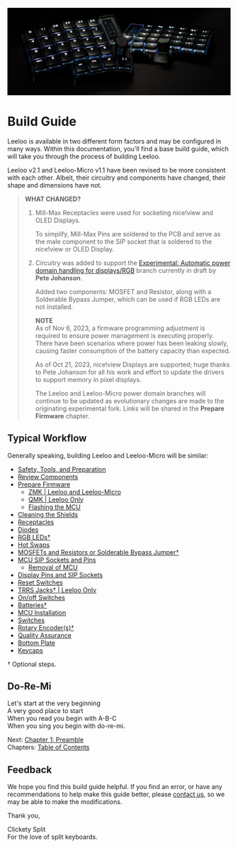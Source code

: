 ![Leeloo](leeloo/images/gallery/Leeloo-v2-ZMK.jpg)

# Build Guide
Leeloo is available in two different form factors and may be configured in many ways.  Within this documentation, you'll find a base build guide, which will take you through the process of building Leeloo.

Leeloo v2.1 and Leeloo-Micro v1.1 have been revised to be more consistent with each other.  Albeit, their circuitry and components have changed, their shape and dimensions have not.

> **WHAT CHANGED?**
> 1. Mill-Max Receptacles were used for socketing nice!view and OLED Displays.
>
>    To simplify, Mill-Max Pins are soldered to the PCB and serve as the male component to the SIP socket that is soldered to the nice!view or OLED Display.
>
> 2. Circuitry was added to support the [Experimental: Automatic power domain handling for displays/RGB](https://github.com/zmkfirmware/zmk/pull/1775) branch currently in draft by **Pete Johanson**.
>
>       Added two components: MOSFET and Resistor, along with a Solderable Bypass Jumper, which can be used if RGB LEDs are not installed.
>
>       **NOTE** \
>       As of Nov 6, 2023, a firmware programming adjustment is required to ensure power management is executing properly.  There have been scenarios where power has been leaking slowly, causing faster consumption of the battery capacity than expected.
>
>       As of Oct 21, 2023, nice!view Displays are supported; huge thanks to Pete Johanson for all his work and effort to update the drivers to support memory in pixel displays.
>
>       The Leeloo and Leeloo-Micro power domain branches will continue to be updated as evolutionary changes are made to the originating experimental fork.  Links will be shared in the **Prepare Firmware** chapter.

## Typical Workflow
Generally speaking, building Leeloo and Leeloo-Micro will be similar:
* [Safety, Tools, and Preparation](chapters/1-Preamble.md)
* [Review Components](chapters/2-Components.md)
* [Prepare Firmware](chapters/3-Prepare-Firmware.md)
    * [ZMK | Leeloo and Leeloo-Micro](chapters/3-Prepare-Firmware.md#zmk)
    * [QMK | Leeloo Only](chapters/3-Prepare-Firmware.md#qmk)
    * [Flashing the MCU](chapters/3-Prepare-Firmware.md#flashing-the-microcontrollers)
* [Cleaning the Shields](chapters/4-Mise-en-place.md)
* [Receptacles](chapters/5-Receptacles.md)
* [Diodes](chapters/6-Diodes.md)
* [RGB LEDs†](chapters/7-RGB-LEDs.md)
* [Hot Swaps](chapters/8-Hot-Swaps.md)
* [MOSFETs and Resistors or Solderable Bypass Jumper†](chapters/9-Bypass-Jumper.md)
* [MCU SIP Sockets and Pins](chapters/10-Microcontrollers.md)
    * [Removal of MCU](chapters/10-Microcontrollers.md#removal-of-mcu)
* [Display Pins and SIP Sockets](chapters/11-Displays.md)
* [Reset Switches](chapters/12-Reset-TRRS.md#reset-switches)
* [TRRS Jacks† | Leeloo Only](chapters/12-Reset-TRRS.md#trrs-jacks)
* [On/off Switches](chapters/13-On-Off-Switches.md)
* [Batteries†](chapters/14-Batteries.md)
* [MCU Installation](chapters/15-MCU-Installation.md)
* [Switches](chapters/16-Switches-Encoders.md#switches)
* [Rotary Encoder(s)†](chapters/16-Switches-Encoders.md#rotary-encoders)
* [Quality Assurance](chapters/17-Quality-Assurance.md)
* [Bottom Plate](chapters/18-The-Fruit.md#bottom-plate)
* [Keycaps](chapters/18-The-Fruit.md#keycaps)

† Optional steps.

## Do-Re-Mi
Let's start at the very beginning \
A very good place to start \
When you read you begin with A-B-C \
When you sing you begin with do-re-mi.

Next: [Chapter 1: Preamble](chapters/1-Preamble.md) \
Chapters: [Table of Contents](chapters/README.md)

## Feedback
We hope you find this build guide helpful.  If you find an error, or have any recommendations to help make this guide better, please [contact us](https://clicketysplit.ca/pages/contact-us), so we may be able to make the modifications.

Thank you,

Clickety Split  
For the love of split keyboards.
